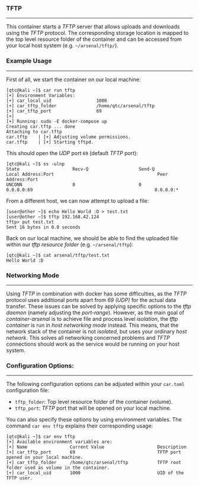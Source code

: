 ### TFTP

----

This container starts a *TFTP* server that allows uploads and downloads using the *TFTP* protocol.
The corresponding storage location is mapped to the top level resource folder of the container
and can be accessed from your local host system (e.g. ``~/arsenal/tftp/``).


### Example Usage

----

First of all, we start the container on our local machine:

```console
[qtc@kali ~]$ car run tftp
[+] Environment Variables:
[+]	car_local_uid                 1000
[+]	car_tftp_folder               /home/qtc/arsenal/tftp
[+]	car_tftp_port                 69
[+] 
[+] Running: sudo -E docker-compose up
Creating car.tftp ... done
Attaching to car.tftp
car.tftp    | [+] Adjusting volume permissions.
car.tftp    | [+] Starting tftpd.
```

This should open the *UDP* port ``69`` (default *TFTP* port):

```console
[qtc@kali ~]$ ss -ulnp
State                    Recv-Q                   Send-Q                                     Local Address:Port                                       Peer Address:Port
UNCONN                   0                        0                                                0.0.0.0:69                                              0.0.0.0:*
```

From a different host, we can now attempt to upload a file:

```console
[user@other ~]$ echo Hello World :D > test.txt
[user@other ~]$ tftp 192.168.42.124
tftp> put test.txt
Sent 16 bytes in 0.0 seconds
```

Back on our local machine, we should be able to find the uploaded file within our *tftp resource folder*
(e.g. ``~/arsenal/tftp``):

```console
[qtc@kali ~]$ cat arsenal/tftp/test.txt
Hello World :D
```


### Networking Mode

----

Using *TFTP* in combination with docker has some difficulties, as the *TFTP* protocol uses additional ports apart from *69 (UDP)* for the
actual data transfer. These issues can be solved by applying specific options to the *tftp daemon* (namely adjusting the *port-range*). However,
as the main goal of *container-arsenal* is to achieve file and process level *isolation*, the *tftp container* is run in *host networking mode* instead.
This means, that the network stack of the container is not *isolated*, but uses your ordinary *host network*. This solves all networking concerned problems
and *TFTP* connections should work as the service would be running on your host system.


### Configuration Options:

----

The following configuration options can be adjusted within your ``car.toml`` configuration file:

* ``tftp_folder``: Top level resource folder of the container (volume).
* ``tftp_port``: *TFTP* port that will be opened on your local machine.

You can also specify these options by using environment variables. The command ``car env tftp`` explains their corresponding usage:

```console
[qtc@kali ~]$ car env tftp
[+] Available environment variables are:
[+] Name                Current Value                    Description
[+] car_tftp_port       69                               TFTP port opened on your local machine.
[+] car_tftp_folder     /home/qtc/arsenal/tftp           TFTP root folder used as volume in the container.
[+] car_local_uid       1000                             UID of the TFTP user.
```
